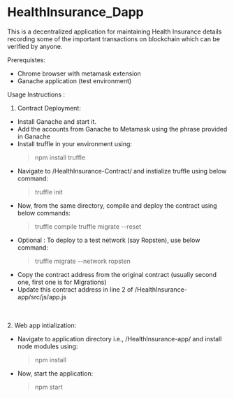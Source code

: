 # HealthInsurance_Dapp

This is a decentralized application for maintaining Health Insurance details recording some of the important transactions on blockchain which can be verified by anyone.

Prerequistes:
- Chrome browser with metamask extension
- Ganache application (test environment)

Usage Instructions : 

1. Contract Deployment:
  - Install Ganache and start it.
  - Add the accounts from Ganache to Metamask using the phrase provided in Ganache
  - Install truffle in your environment using:
    > npm install truffle
  - Navigate to /HealthInsurance-Contract/ and instialize truffle using below command:
    > truffle init
  - Now, from the same directory, compile and deploy the contract using below commands:
    > truffle compile
    > truffle migrate --reset
  - Optional : To deploy to a test network (say Ropsten), use below command:
    > truffle migrate --network ropsten
  - Copy the contract address from the original contract (usually second one, first one is for Migrations)
  - Update this contract address in line 2 of /HealthInsurance-app/src/js/app.js

\
\
2. Web app intialization:
  - Navigate to application directory i.e., /HealthInsurance-app/ and install node modules using:
    > npm install
  - Now, start the application:
    > npm start
